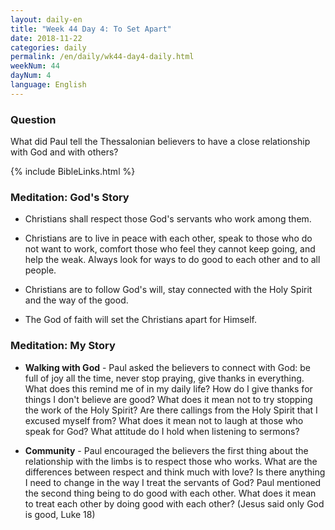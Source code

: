 ```yaml
---
layout: daily-en
title: "Week 44 Day 4: To Set Apart"
date: 2018-11-22 
categories: daily
permalink: /en/daily/wk44-day4-daily.html
weekNum: 44
dayNum: 4
language: English
---
```


### Question     
What did Paul tell the Thessalonian believers to have a close relationship with God and with others?

{% include BibleLinks.html %} 

### Meditation: God's Story   
+ Christians shall respect those God's servants who work among them. 

+ Christians are to live in peace with each other, speak to those who do not want to work, comfort those who feel they cannot keep going, and help the weak. Always look for ways to do good to each other and to all people. 

+ Christians are to follow God's will, stay connected with the Holy Spirit and the way of the good. 

+ The God of faith will set the Christians apart for Himself. 

### Meditation: My Story   
+ **Walking with God** - Paul asked the believers to connect with God: be full of joy all the time, never stop praying, give thanks in everything. What does this remind me of in my daily life? How do I give thanks for things I don't believe are good? What does it mean not to try stopping the work of the Holy Spirit? Are there callings from the Holy Spirit that I excused myself from? What does it mean not to laugh at those who speak for God? What attitude do I hold when listening to sermons? 

+ **Community** - Paul encouraged the believers the first thing about the relationship with the limbs is to respect those who works. What are the differences between respect and think much with love? Is there anything I need to change in the way I treat the servants of God? Paul mentioned the second thing being to do good with each other. What does it mean to treat each other by doing good with each other? (Jesus said only God is good, Luke 18) 
